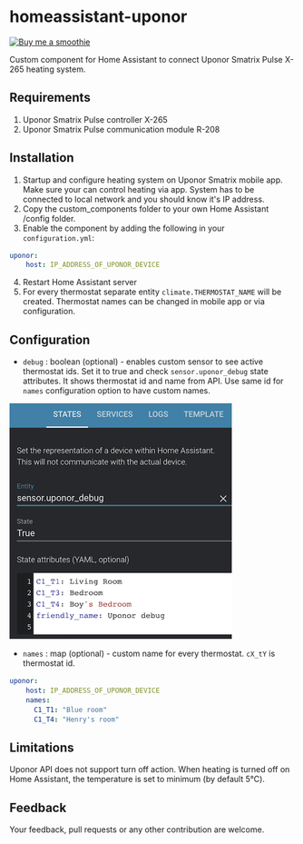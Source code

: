 # homeassistant-uponor

[![Buy me a smoothie](https://img.shields.io/badge/Buy%20me%20a-smoothie-blue?style=for-the-badge&logo=PAYPAL)](https://www.paypal.me/asev)

Custom component for Home Assistant to connect Uponor Smatrix Pulse X-265 heating system.

## Requirements

1. Uponor Smatrix Pulse controller X-265
2. Uponor Smatrix Pulse communication module R-208

## Installation

1. Startup and configure heating system on Uponor Smatrix mobile app. Make sure your can control heating via app.
System has to be connected to local network and you should know it's IP address.
2. Copy the custom_components folder to your own Home Assistant /config folder.
3. Enable the component by adding the following in your `configuration.yml`:
```yaml
uponor:
    host: IP_ADDRESS_OF_UPONOR_DEVICE
```
4. Restart Home Assistant server
5. For every thermostat separate entity `climate.THERMOSTAT_NAME` will be created.
Thermostat names can be changed in mobile app or via configuration. 

## Configuration

- `debug` : boolean (optional) - enables custom sensor to see active thermostat ids.
Set it to true and check `sensor.uponor_debug` state attributes. It shows thermostat id and name from API.
Use same id for `names` configuration option to have custom names.

![Example of state attributes](debug.png)

- `names` : map (optional) - custom name for every thermostat. `cX_tY` is thermostat id.

```yaml
uponor:
    host: IP_ADDRESS_OF_UPONOR_DEVICE
    names:
      C1_T1: "Blue room"
      C1_T4: "Henry's room"
```

## Limitations

Uponor API does not support turn off action. When heating is turned off on Home Assistant,
the temperature is set to minimum (by default 5℃).

## Feedback

Your feedback, pull requests or any other contribution are welcome.
